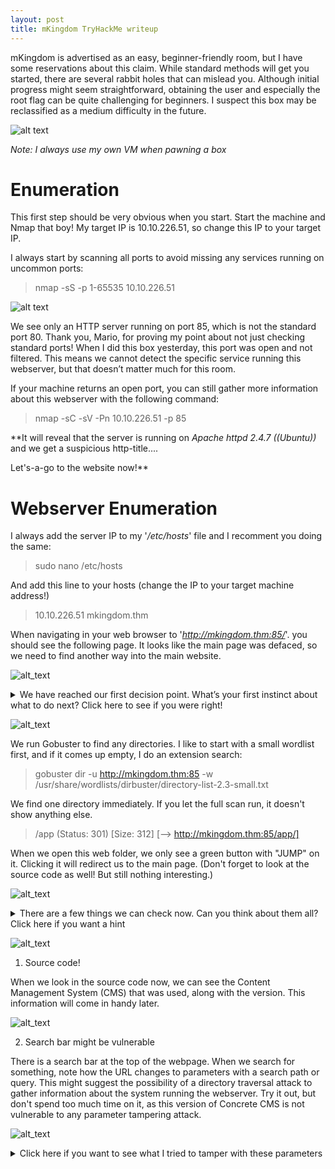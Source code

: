 ```yaml
---
layout: post
title: mKingdom TryHackMe writeup
---
```


mKingdom is advertised as an easy, beginner-friendly room, but I have some reservations about this claim. While standard methods will get you started, there are several rabbit holes that can mislead you. Although initial progress might seem straightforward, obtaining the user and especially the root flag can be quite challenging for beginners. I suspect this box may be reclassified as a medium difficulty in the future.

![alt text](https://raw.githubusercontent.com/SpongySystems/spongysystems.github.io/master/images/mkingdom.png "MARO!")

_Note: I always use my own VM when pawning a box_

# Enumeration
This first step should be very obvious when you start. Start the machine and Nmap that boy! My target IP is 10.10.226.51, so change this IP to your target IP.

I always start by scanning all ports to avoid missing any services running on uncommon ports:
 
> nmap -sS -p 1-65535 10.10.226.51

![alt text](https://raw.githubusercontent.com/SpongySystems/spongysystems.github.io/master/images/mkingdom/nmap1.png)

We see only an HTTP server running on port 85, which is not the standard port 80. Thank you, Mario, for proving my point about not just checking standard ports! When I did this box yesterday, this port was open and not filtered. This means we cannot detect the specific service running this webserver, but that doesn’t matter much for this room.

If your machine returns an open port, you can still gather more information about this webserver with the following command:

> nmap -sC -sV -Pn 10.10.226.51 -p 85

**It will reveal that the server is running on *Apache httpd 2.4.7 ((Ubuntu))* and we get a suspicious http-title....

Let's-a-go to the website now!**

# Webserver Enumeration
I always add the server IP to my '_/etc/hosts_' file and I recomment you doing the same:

> sudo nano /etc/hosts

And add this line to your hosts (change the IP to your target machine address!)
> 10.10.226.51    mkingdom.thm

When navigating in your web browser to '_http://mkingdom.thm:85/_'. you should see the following page. It looks like the main page was defaced, so we need to find another way into the main website.

![alt_text](https://raw.githubusercontent.com/SpongySystems/spongysystems.github.io/master/images/mkingdom/defaced.png)

<details>
  <summary>We have reached our first decision point. What’s your first instinct about what to do next? Click here to see if you were right!</summary>
  If you said to do a directory scan, you are not wrong. However, it is always a good idea to look at the source code first, especially on a defaced website. You might find your powerstar just there.

  For this room, there isn't much in the source code. We see that the loaded image is located in the root of the webserver, which doesn't help much. So, we need to perform a directory busting (dirbusting) scan.

  ![alt_text](https://raw.githubusercontent.com/SpongySystems/spongysystems.github.io/master/images/mkingdom/sourcecode1.png)
 
</details>

![alt_text](https://raw.githubusercontent.com/SpongySystems/spongysystems.github.io/master/images/think.png)

We run Gobuster to find any directories. I like to start with a small wordlist first, and if it comes up empty, I do an extension search:

> gobuster dir -u http://mkingdom.thm:85 -w /usr/share/wordlists/dirbuster/directory-list-2.3-small.txt

We find one directory immediately. If you let the full scan run, it doesn't show anything else. 
 
> /app                  (Status: 301) [Size: 312] [--> http://mkingdom.thm:85/app/]

When we open this web folder, we only see a green button with "JUMP" on it. Clicking it will redirect us to the main page. (Don't forget to look at the source code as well! But still nothing interesting.)

![alt_text](https://raw.githubusercontent.com/SpongySystems/spongysystems.github.io/master/images/mkingdom/toads_website.png)

<details>
   <summary>There are a few things we can check now. Can you think about them all? Click here if you want a hint</summary>
   In total, there are three things I checked:
   
   1. What you should already have checked twice in this room if you followed my instructions.
   2. That search bar is intressting.
   3. Checking every link on the page (dirbusting only led you down a rabbit hole).
</details>

![alt_text](https://raw.githubusercontent.com/SpongySystems/spongysystems.github.io/master/images/think.png)

1. Source code!
   
When we look in the source code now, we can see the Content Management System (CMS) that was used, along with the version. This information will come in handy later.

![alt_text](https://raw.githubusercontent.com/SpongySystems/spongysystems.github.io/master/images/mkingdom/concrete.png)

2. Search bar might be vulnerable

There is a search bar at the top of the webpage. When we search for something, note how the URL changes to parameters with a search path or query. This might suggest the possibility of a directory traversal attack to gather information about the system running the webserver. Try it out, but don't spend too much time on it, as this version of Concrete CMS is not vulnerable to any parameter tampering attack.

![alt_text](https://raw.githubusercontent.com/SpongySystems/spongysystems.github.io/master/images/mkingdom/parameters.png)

<details>
 <summary>Click here if you want to see what I tried to tamper with these parameters</summary>
   I tried for about 30 minutes to see if I could trick the system into giving me information that it wasn’t supposed to.
First, I tried to just search for /etc/passwd, but the results were empty. Then, I tried injecting it directly into the URL bar, but still without any result. I tried adding multiple ../ in front of it and ran a custom script to inject multiple payloads automatically. All results were empty.

I also tried to inject the search_path parameter. I was not sure what the [] symbols did in the parameter and could not find much information about it on the internet. I changed it to _search_path[/]=&query=/var/www/html/index.html_ to see if I could set the root of the search path to the root of the system. It did not work and was probably also not going to work like this if the search bar was vulnerable.

Then, I tried some common SQL injection (SQLi) commands, in case the search function was handled by a SQL database. No payloads worked. I captured the POST packet, saved it to a file, and ran it through sqlmap:

 > sqlmap -r request.txt

sqlmap gave back no parameters where injectable, so after all this I came to the comclusion the search bar could not be exploited.
</details>

